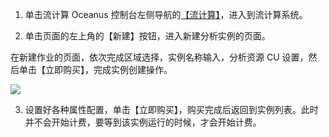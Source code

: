 1. 单击流计算 Oceanus 控制台左侧导航的[【流计算】](https://console.cloud.tencent.com/scs)，进入到流计算系统。

2. 单击页面的左上角的【新建】按钮，进入新建分析实例的页面。

  在新建作业的页面，依次完成区域选择，实例名称输入，分析资源 CU 设置，然后单击【立即购买】，完成实例创建操作。

 ![](https://main.qcloudimg.com/raw/58fb3b2c46f1ffa81c55c3937af9d6ca.png)

3. 设置好各种属性配置，单击【立即购买】，购买完成后返回到实例列表。此时并不会开始计费，要等到该实例运行的时候，才会开始计费。
